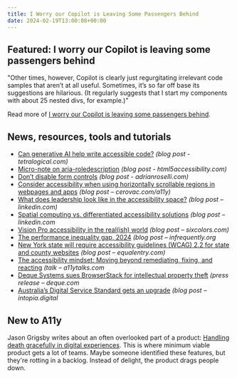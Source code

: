```yaml
---
title: I Worry our Copilot is Leaving Some Passengers Behind
date: 2024-02-19T13:00:08+00:00
---
```


## Featured: I worry our Copilot is leaving some passengers behind

"Other times, however, Copilot is clearly just regurgitating irrelevant code samples that aren’t at all useful. Sometimes, it’s so far off base its suggestions are hilarious. (It regularly suggests that I start my components with about 25 nested divs, for example.)"

Read more of [I worry our Copilot is leaving some passengers behind](https://joshcollinsworth.com/blog/copilot).

## News, resources, tools and tutorials

- [Can generative AI help write accessible code?](https://tetralogical.com/blog/2024/02/12/can-generative-ai-help-write-accessible-code/) *(blog post - tetralogical.com)*
- [Micro-note on aria-roledescription](https://html5accessibility.com/stuff/2020/10/06/micro-note-on-aria-roledescription/) *(blog post - html5accessibility.com)*
- [Don’t disable form controls](https://adrianroselli.com/2024/02/dont-disable-form-controls.html) *(blog post - adrianroselli.com)*
- [Consider accessibility when using horizontally scrollable regions in webpages and apps](https://cerovac.com/a11y/2024/02/consider-accessibility-when-using-horizontally-scrollable-regions-in-webpages-and-apps/) *(blog post – cerovac.com/a11y)*
- [What does leadership look like in the accessibility space?](https://www.linkedin.com/posts/derekfeatherstone_accessibility-a11y-industryelder-activity-7162544600174297088-iYAZ) *(blog post – linkedin.com)*
- [Spatial computing vs. differentiated accessibility solutions](https://www.linkedin.com/pulse/spatial-computing-vs-differentiated-accessibility-solutions-gzhre/) *(blog post – linkedin.com*
- [Vision Pro accessibility in the real(ish) world](https://sixcolors.com/post/2024/02/vision-pro-accessibility-in-the-realish-world/) *(blog post – sixcolors.com)*
- [The performance inequality gap, 2024](https://infrequently.org/2024/01/performance-inequality-gap-2024/) *(blog post – infrequently.org*
- [New York state will require accessibility guidelines (WCAG) 2.2 for state and county websites](https://equalentry.com/accessibility-guidelines-new-york/) *(blog post – equalentry.com)*
- [The accessibility mindset: Moving beyond remediating, fixing, and reacting](https://a11ytalks.com/posts/2024-FEB/) *(talk – a11ytalks.com*
- [Deque Systems sues BrowserStack for intellectual property theft](https://www.deque.com/blog/deque-systems-sues-browserstack-for-intellectual-property-theft/) *(press release – deque.com*
- [Australia’s Digital Service Standard gets an upgrade](https://intopia.digital/articles/australias-digital-service-standard-gets-an-upgrade/) *(blog post – intopia.digital*

## New to A11y

Jason Grigsby writes about an often overlooked part of a product: [Handling death gracefully in digital experiences](https://cloudfour.com/thinks/handling-death-gracefully-in-digital-experiences/). This is where minimum viable product gets a lot of teams. Maybe someone identified these features, but they're rotting in a backlog. Instead of delight, the product drags people down.
